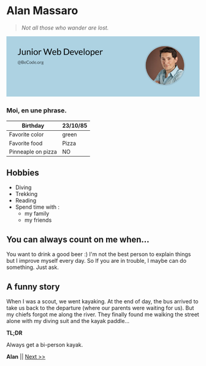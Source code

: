 # Alan Massaro

>*Not all those who wander are lost.*

![Avatar](https://github.com/macmowl/markdown-challenge/blob/main/avatar_github.png)

### Moi, en une phrase.

| Birthday           | 23/10/85|
|--------------------|---------|
| Favorite color     | green   |
| Favorite food      | Pizza   |
| Pinneaple on pizza |  NO     |

## Hobbies

* Diving
* Trekking
* Reading
* Spend time with :
  * my family
  * my friends

## You can always count on me when...
You want to drink a good beer :)
I'm not the best person to explain things but I improve myself every day. So If you are in trouble, I maybe can do something. Just ask.

## A funny story

When I was a scout, we went kayaking. At the end of day, the bus arrived to take us back to the departure (where our parents were waiting for us). But my chiefs forgot me along the river. They finally found me walking the street alone with my diving suit and the kayak paddle...

**TL;DR**

Always get a bi-person kayak.

**Alan** || [Next >>](https://github.com/Aline-Daems/markdown-challenge)
